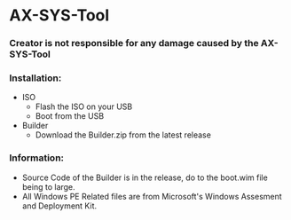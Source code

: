 # AX-SYS-Tool
### Creator is not responsible for any damage caused by the AX-SYS-Tool

### Installation:
  - ISO
    - Flash the ISO on your USB
    - Boot from the USB
  - Builder
    - Download the Builder.zip from the latest release


### Information:
- Source Code of the Builder is in the release, do to the boot.wim file being to large.
- All Windows PE Related files are from Microsoft's Windows Assesment and Deployment Kit.
